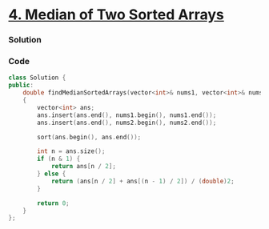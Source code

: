 # [4. Median of Two Sorted Arrays](./Day_16/4_medianOfTwoSortedArrays.md)

### Solution

### Code

```cpp
class Solution {
public:
    double findMedianSortedArrays(vector<int>& nums1, vector<int>& nums2)
    {
        vector<int> ans;
        ans.insert(ans.end(), nums1.begin(), nums1.end());
        ans.insert(ans.end(), nums2.begin(), nums2.end());

        sort(ans.begin(), ans.end());

        int n = ans.size();
        if (n & 1) {
            return ans[n / 2];
        } else {
            return (ans[n / 2] + ans[(n - 1) / 2]) / (double)2;
        }

        return 0;
    }
};
```
